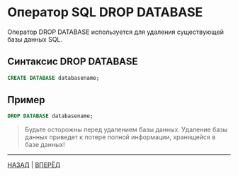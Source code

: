 # Оператор SQL DROP DATABASE

Оператор DROP DATABASE используется для удаления существующей базы данных SQL.

## Синтаксис DROP DATABASE

``` SQL
CREATE DATABASE databasename;
```

## Пример

``` SQL
DROP DATABASE databasename;
```

> Будьте осторожны перед удалением базы данных. Удаление базы данных приведет к потере полной информации, хранящейся в базе данных!

---

[НАЗАД](/SQL_DATABASE/SQL_CREATE_DATABASE.md)  | [ВПЕРЁД](#)

